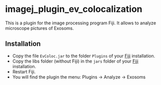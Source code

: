 # imagej_plugin_ev_colocalization

This is a plugin for the image processing program Fiji. It allows to analyze microscope pictures of Exosoms.

## Installation
*  Copy the file ```EvColoc.jar``` to the folder ```Plugins``` of your [Fiji](https://imagej.net/Fiji/Downloads) installation.
*  Copy the libs folder (without Fiji) in the ```jars``` folder of your [Fiji](https://imagej.net/Fiji/Downloads) installation.
*  Restart Fiji.
*  You will find the plugin the menu: Plugins -> Analyze -> Exosoms
